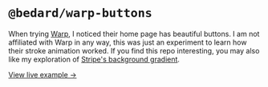 # `@bedard/warp-buttons`

When trying [Warp](https://warp.dev/), I noticed their home page has beautiful buttons. I am not affiliated with Warp in any way, this was just an experiment to learn how their stroke animation worked. If you find this repo interesting, you may also like my exploration of [Stripe's background gradient](https://github.com/scottbedard/gradient).

[View live example →](https://warp-buttons.scottbedard.net)
